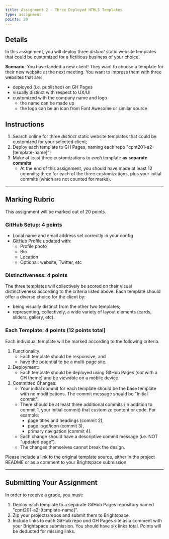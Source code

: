```yaml
---
title: Assignment 2 - Three Deployed HTML5 Templates
type: assignment
points: 20
---
```


## Details
In this assignment, you will deploy three _distinct_ static website templates that could be customized for a fictitious business of your choice.

**Scenario**: You have landed a new client! They want to choose a template for their new website at the next meeting. You want to impress them with three websites that are:

- deployed (i.e. published) on GH Pages
- visually distinct with respect to UX/UI
- customized with the company name and logo
  - the name can be made up
  - the logo can be an icon from Font Awesome or similar source

## Instructions

1. Search online for three _distinct_ static website templates that could be customized for your selected client;
2. Deploy each template to GH Pages, naming each repo "cpnt201-a2-[template-name]";
3. Make at least three customizations to _each_ template **as separate commits**.
    - At the end of this assignment, you should have made at least 12 commits; three for each of the three customizations, plus your initial commits (which are not counted for marks).

---

## Marking Rubric
This assignment will be marked out of 20 points.

### GitHub Setup: 4 points
- Local name and email address set correctly in your config
- GitHub Profile updated with:
    - Profile photo
    - Bio
    - Location
    - Optional: website, Twitter, etc

### Distinctiveness: 4 points
The three templates will collectively be scored on their visual distinctiveness according to the criteria listed above. Each template should offer a diverse choice for the client by:
- being visually distinct from the other two templates;
- representing, collectively, a wide variety of layout elements (cards, sliders, gallery, etc).

### Each Template: 4 points (12 points total)
Each individual template will be marked according to the following criteria.
1. Functionality:
    - Each template should be responsive, and
    - have the potential to be a multi-page site.
2. Deployment:
    - Each template should be deployed using GitHub Pages (_not_ with a GH theme) and be viewable on a mobile device.
3. Committed Changes:
    - Your initial commit for each template should be the base template with no modifications. The commit message should be "Initial commit".
    - There should be at least three additional commits (in addition to commit 1, your initial commit) that customize content or code. For example:
        - page titles and headings (commit 2),
        - page logo/icon (commit 3),
        - primary navigation (commit 4).
    - Each change should have a descriptive commit message (i.e. NOT "updated page").
    - The changes themselves cannot break the design.

Please include a link to the original template source, either in the project README or as a comment to your Brightspace submission.

---

## Submitting Your Assignment
In order to receive a grade, you must:

1. Deploy each template to a separate GitHub Pages repository named "cpnt201-a2-[template-name]".
2. Zip your projects/repos and submit them to Brightspace.
3. Include links to each GitHub repo _and_ GH Pages site as a comment with your Brightspace submission. You should have six links total. Points will be deducted for missing links.
